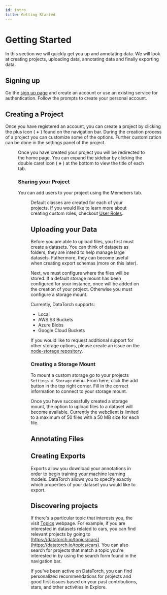 ```yaml
---
id: intro
title: Getting Started
---
```


<CenteredImage src="rocket.png" width="40%" />

# Getting Started

In this section we will quickly get you up and annotating data. We will look at
creating projects, uploading data, annotating data and finally exporting data.

## Signing up

Go the [sign up page](https://datatorch.io/auth?tab=register) and create an
account or use an existing service for authentication. Follow the prompts to
create your personal account.

## Creating a Project

Once you have registered an account, you can create a project by clicking the
plus icon ( **+** ) found on the navigation bar. During the creation process of
a project you can customize some of the options. Further customization can be
done in the settings panel of the project.

<Figure 
  src="/figures/getting-started/create-project.png"
  width="100%"
  max-width="450px"
  caption="Initial form for creating a project"
/>

Once you have created your project you will be redirected to the home page. You
can expand the sidebar by clicking the double caret icon ( **»** ) at the bottom to view
the title of each tab.

### Sharing your Project

You can add users to your project using the Memebers tab.

<Figure 
  src="/figures/getting-started/invite-members.png"
  width="100%"
  max-width="320px"
  caption="Form used to invite members to a project"
/>

Default classes are created for each of your projects. If you would like to
learn more about creating custom roles, checkout [User
Roles](/projects.html#user-roles).

## Uploading your Data

Before you are able to upload files, you first must create a datasets. You can
think of datasets as folders, they are intend to help manage large datasets.
Futhermore, they can become useful when creating export schemas (more on this
later).

Next, we must configure where the files will be stored. If a default storage
mount has been configured for your instance, once will be added on the creation
of your project. Otherwise you must configure a storage mount.

Currently, DataTorch supports:

- Local
- AWS S3 Buckets
- Azure Blobs
- Google Cloud Buckets

If you would like to request additional support for other storage options,
please create an issue on the [node-storage
repository](https://github.com/datatorch/node-storage).

### Creating a Storage Mount

To mount a custom storage go to your projects `Settings > Storage` menu. From
here, click the add button in the top right corner. Fill in the correct
information to connect to your storage mount.

Once you have successfully created a storage mount, the option to upload files
to a dataset will become available. Currently the webclient is limited to a
maximum of 50 files with a 50 MB size for each file.

## Annotating Files

## Creating Exports

Exports allow you download your annotations in order to begin training your
machine learning models. DataTorch allows you to specify exactly which
properties of your dataset you would like to export.

## Discovering projects

If there's a particular topic that interests you, the visit
[Topics](https://datatorch.io/topics) webpage. For example, if you are
interested in datasets related to cars, you can find relevant projects by going
to [https://datatorch.io/topics/cars](https://datatorch.io/topics/cars). You can
also search for projects that match a topic you're interested in by using the
search form found in the navigation bar.

If you've been active on DataTorch, you can find personalized recommendations
for projects and good first issues based on your past contributions, stars, and
other activities in Explore.
